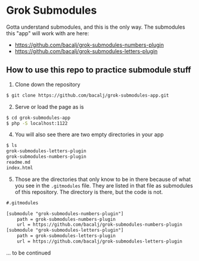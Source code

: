 # Grok Submodules
Gotta understand submodules, and this is the only way. The submodules this "app" will work with are here:
- https://github.com/bacalj/grok-submodules-numbers-plugin
- https://github.com/bacalj/grok-submodules-letters-plugin

## How to use this repo to practice submodule stuff

1. Clone down the repository
```bash
$ git clone https://github.com/bacalj/grok-submodules-app.git
```

2. Serve or load the page as is
```bash
$ cd grok-submodules-app
$ php -S localhost:1122
```

4. You will also see there are two empty directories in your app
```bash
$ ls
grok-submodules-letters-plugin  
grok-submodules-numbers-plugin  
readme.md
index.html
```

5. Those are the directories that only know to be in there because of what you see in the `.gitmodules` file.  They are listed in that file as submodules of this repository.  The directory is there, but the code is not. 

```txt
#.gitmodules

[submodule "grok-submodules-numbers-plugin"]
	path = grok-submodules-numbers-plugin
	url = https://github.com/bacalj/grok-submodules-numbers-plugin
[submodule "grok-submodules-letters-plugin"]
	path = grok-submodules-letters-plugin
	url = https://github.com/bacalj/grok-submodules-letters-plugin
```

... to be continued

